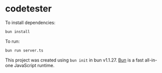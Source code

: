 # codetester

To install dependencies:

```bash
bun install
```

To run:

```bash
bun run server.ts
```

This project was created using `bun init` in bun v1.1.27. [Bun](https://bun.sh) is a fast all-in-one JavaScript runtime.
